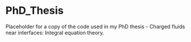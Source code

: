 # PhD_Thesis
Placeholder for a copy of the code used in my PhD thesis - Charged fluids near interfaces: Integral equation theory.
